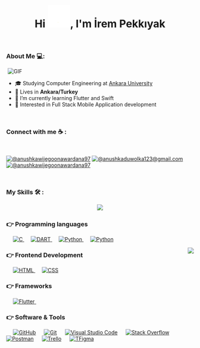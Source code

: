 
<h1 align="center">Hi <img src="https://github.com/Kathryn-Jie/Kathryn-Jie/blob/main/wave.gif"width="60px"/>, I'm İrem Pekkıyak</h1>

<br>


### About Me 💻:

<img align="right" alt="GIF" src="https://media0.giphy.com/media/L1R1tvI9svkIWwpVYr/giphy.gif?cid=790b7611ac8c4439c463e1d4d089fa00b5006d91e1e76b74&rid=giphy.gif&ct=g" width="500" />
<br>

- 🎓 Studying Computer Engineering at  [Ankara University](https://www.ankara.edu.tr/)
- 🏡 Lives in **Ankara/Turkey**
- 🌱 I’m currently learning Flutter and Swift
- 🚩 Interested in Full Stack Mobile Application development

<br>

  
### Connect with me ☕ :

<br>

[![@anushkawijegoonawardana97](https://img.icons8.com/fluency/48/000000/linkedin.png "@irempekkiyak")](https://www.linkedin.com/in/irempekkiyak/)
[![@anushkaduwolka123@gmail.com](https://img.icons8.com/fluency/48/000000/apple-mail.png "@pekkiyakirem@gmail.com")](pekkiyakirem@gmail.com)
[![@anushkawijegoonawardana97](https://img.icons8.com/fluency/48/000000/instagram-new.png "@irempekkiyak")](https://www.instagram.com/irempekkiyak/)

<br>


### My Skills 🛠️ :

<p  align="center">
<img src="https://user-images.githubusercontent.com/73097560/115834477-dbab4500-a447-11eb-908a-139a6edaec5c.gif"> 
                  
  <br>
  
### 👉 Programming languages

<p align="left"> 
  &emsp; 
  <a href="https://www.cprogramming.com/" target="_blank"> 
    <img alt="C" src="https://img.shields.io/badge/c-%2300599C.svg?style=for-the-badge&logo=c&logoColor=white">
  </a> 
  &emsp; 
  <a href="https://dart.dev/">
    <img alt="DART" src="https://img.shields.io/badge/Dart-0175C2?style=for-the-badge&logo=dart&logoColor=white"/>
  </a>
  &emsp;
   <a href="https://www.python.org" target="_blank">
    <img alt="Python" src="https://img.shields.io/badge/python-3670A0?style=for-the-badge&logo=python&logoColor=ffdd54">
  </a>
  &emsp;
   <a href="https://www.swift.com/" target="_blank">
    <img alt="Python" src="https://img.shields.io/badge/swift-F54A2A?style=for-the-badge&logo=swift&logoColor=white">
  </a>
<td width="50%" align="right">

   <a href="https://github.com/anuraghazra/github-readme-stats"><img align="right" src="https://github-readme-stats.vercel.app/api/top-langs/?username=irempekkiyak&layout=compact&theme=github_dark" /></a> 
  
  </td>
  
### 👉 Frontend Development
<p align="left"> 
  &emsp; 
  <a href="https://www.w3.org/html/" target="_blank"> 
   <img alt="HTML" src="https://img.shields.io/badge/html5-%23E34F26.svg?style=for-the-badge&logo=html5&logoColor=white">
  </a>   
  &emsp;
  <a href="https://www.w3schools.com/css/" target="_blank">
    <img alt="CSS" src="https://img.shields.io/badge/css3-%231572B6.svg?style=for-the-badge&logo=css3&logoColor=white">
  </a> 
</p>

</p>

### 👉 Frameworks
<p align="left"> 
&emsp;
  <a href="https://flutter.dev/" target="_blank"> 
     <img alt="Flutter" src="https://img.shields.io/badge/Flutter-02569B?style=for-the-badge&logo=flutter&logoColor=white">
   </a>
  &emsp; 
  


 ### 👉 Software & Tools
 
<p>
 &emsp;
    <a href="#"><img alt="GitHub" src="https://img.shields.io/badge/github-%23121011.svg?style=for-the-badge&logo=github&logoColor=white"></a>
  &emsp;
    <a href="#"><img alt="Git" src="https://img.shields.io/badge/Git-F05032?style=for-the-badge&logo=git&logoColor=white"></a>
  &emsp;
    <a href="#"><img alt="Visual Studio Code" src="https://img.shields.io/badge/Visual_Studio_Code-0078D4?style=for-the-badge&logo=visual%20studio%20code&logoColor=white"></a>
  &emsp;
    <a href="#"><img alt="Stack Overflow" src="https://img.shields.io/badge/Stack_Overflow-FE7A16?style=for-the-badge&logo=stack-overflow&logoColor=white"></a>
 &emsp;
    <a href="#"><img alt="Postman" src="https://img.shields.io/badge/Postman-FF6C37?style=for-the-badge&logo=Postman&logoColor=white"></a>
     &emsp;
    <a href="#"><img alt="Trello" src="https://img.shields.io/badge/Trello-0052CC?style=for-the-badge&logo=trello&logoColor=white"></a>
    &emsp;
     <a href="#"><img alt="TFigma" src="https://img.shields.io/badge/Figma-F24E1E?style=for-the-badge&logo=figma&logoColor=white"></a>
  
  </p>  
   

